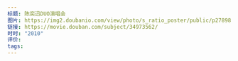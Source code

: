 ```yaml
---
标题: 陈奕迅DUO演唱会
图片: https://img2.doubanio.com/view/photo/s_ratio_poster/public/p2789860511.webp
链接: https://movie.douban.com/subject/34973562/
时时: "2010"
评价: 
tags:
---
```


